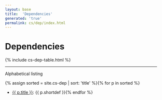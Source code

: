 ```yaml
---
layout: base
title:  'Dependencies'
generated: 'true'
permalink: cs/dep/index.html
---
```


# Dependencies

{% include cs-dep-table.html %}

----------

Alphabetical listing

{% assign sorted = site.cs-dep | sort: 'title' %}{% for p in sorted %}
* [{{ p.title }}](): {{ p.shortdef }}{% endfor %}
